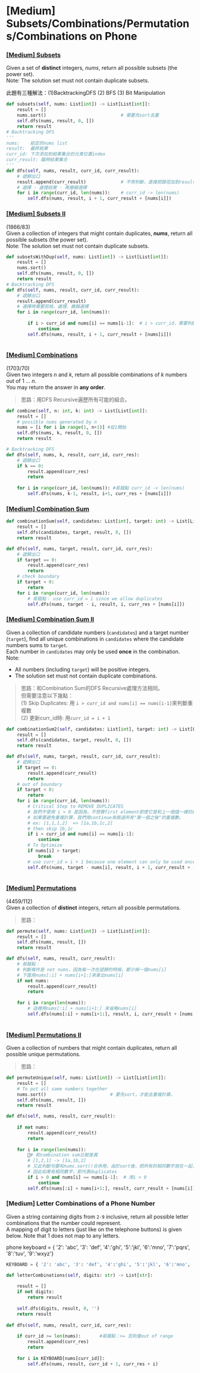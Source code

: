 # \[Medium\] Subsets/Combinations/Permutations/Combinations on Phone

### [\[Medium\] Subsets](https://leetcode.com/problems/subsets/)

Given a set of **distinct** integers, _nums_, return all possible subsets \(the power set\).  
Note: The solution set must not contain duplicate subsets.

此題有三種解法：\(1\)BacktrackingDFS \(2\) BFS \(3\) Bit Manipulation

```python
def subsets(self, nums: List[int]) -> List[List[int]]:
    result = []
    nums.sort()                            # 需要先sort去重
    self.dfs(nums, result, 0, [])
    return result
# Backtracking DFS
'''
nums:    給定的nums list
result:  最終結果
curr_id: 下次添加到結果集合的元素位置index
curr_result: 臨時結果集合
'''
def dfs(self, nums, result, curr_id, curr_result):
    # 遞歸出口
    result.append(curr_result)             # 不用判斷，直接把路徑加到result
    # 選擇 - 處理結果 - 再撤銷選擇
    for i in range(curr_id, len(nums)):    # curr_id -> len(nums)
        self.dfs(nums, result, i + 1, curr_result + [nums[i]])
```

### [\[Medium\] Subsets II](https://leetcode.com/problems/subsets-ii/)

\(1866/83\)  
Given a collection of integers that might contain duplicates, _**nums**_, return all possible subsets \(the power set\).  
Note: The solution set must not contain duplicate subsets.

```python
def subsetsWithDup(self, nums: List[int]) -> List[List[int]]:
    result = []
    nums.sort()
    self.dfs(nums, result, 0, [])
    return result
# Backtracking DFS
def dfs(self, nums, result, curr_id, curr_result):
    # 遞歸出口
    result.append(curr_result)
    # 選擇時需要剪枝、處理、撤銷選擇
    for i in range(curr_id, len(nums)):
        
        if i > curr_id and nums[i] == nums[i-1]:  # i > curr_id，需要判斷Duplicates
            continue
        self.dfs(nums, result, i + 1, curr_result + [nums[i]])
                
```

### [\[Medium\] Combinations](https://leetcode.com/problems/combinations/)

\(1703/70\)  
Given two integers _n_ and _k_, return all possible combinations of _k_ numbers out of 1 ... _n_.  
You may return the answer in **any order**.

> 思路：用DFS Recursive遍歷所有可能的組合。

```python
def combine(self, n: int, k: int) -> List[List[int]]:
    result = []
    # possible nums generated by n
    nums = [i for i in range(1, n+1)] #從1開始
    self.dfs(nums, k, result, 0, [])
    return result

# Backtracking DFS 
def dfs(self, nums, k, result, curr_id, curr_res):
    # 遞歸出口
    if k == 0:
        result.append(curr_res)
        return
        
    for i in range(curr_id, len(nums)): #易錯點 curr_id -> len(nums)
        self.dfs(nums, k-1, result, i+1, curr_res + [nums[i]])
```

### [\[Medium\] Combination Sum](https://leetcode.com/problems/combination-sum/)

```python
def combinationSum(self, candidates: List[int], target: int) -> List[List[int]]:
    result = []
    self.dfs(candidates, target, result, 0, [])
    return result

def dfs(self, nums, target, result, curr_id, curr_res):
    # 遞歸出口
    if target == 0:
        result.append(curr_res)
        return
    # check boundary
    if target < 0:
        return 
    for i in range(curr_id, len(nums)):
        # 易錯點： use curr_id = i since we allow duplicates
        self.dfs(nums, target - i, result, i, curr_res + [nums[i]])
```

### [\[Medium\] Combination Sum II](https://leetcode.com/problems/combination-sum-ii/)

Given a collection of candidate numbers \(`candidates`\) and a target number \(`target`\), find all unique combinations in `candidates` where the candidate numbers sums to `target`.  
Each number in `candidates` may only be used **once** in the combination.  
Note:

* All numbers \(including `target`\) will be positive integers.
* The solution set must not contain duplicate combinations.

> 思路：和Combination Sum的DFS Recursive處理方法相同。  
> 但需要注意以下幾點：  
> \(1\) Skip Duplicates: 用 `i > curr_id and nums[i] == nums[i-1]`來判斷重複數  
> \(2\) 更新curr\_id時: 用`curr_id = i + 1`

```python
def combinationSum2(self, candidates: List[int], target: int) -> List[List[int]]:
    result = []
    self.dfs(candidates, target, result, 0, [])
    return result

def dfs(self, nums, target, result, curr_id, curr_result):
    # 遞歸出口
    if target == 0:
        result.append(curr_result)
        return
    # out of boundary
    if target < 0:
        return
    for i in range(curr_id, len(nums)): 
        # Critical Step to REMOVE DUPLICATES
        # 我們不使用 i > 0 是因為，不想算first element即使它是和上一個值一樣的數。
        # 如果要避免重複計算，我們用continue來跳過所有"第一個之後"的重複數。
        # ex: [1,1,1,2]  => [1a,1b,1c,2]
        # then skip 1b,1c 
        if i > curr_id and nums[i] == nums[i-1]:
            continue
        # To Optimize
        if nums[i] > target:
            break
        # use curr_id = i + 1 because one element can only be used once
        self.dfs(nums, target - nums[i], result, i + 1, curr_result + [nums[i]])
        
```

### [\[Medium\] Permutations](https://leetcode.com/problems/permutations/)

\(4459/112\)  
Given a collection of **distinct** integers, return all possible permutations.

> 思路：

```python
def permute(self, nums: List[int]) -> List[List[int]]:
    result = []
    self.dfs(nums, result, [])
    return result

def dfs(self, nums, result, curr_result):
    # 易錯點：
    # 判斷條件是 not nums，因為每一次在遞歸的時候，都少掉一個nums[i]
    # 下面用nums[:i] + nums[i+1:]來拿出nums[i]
    if not nums:
        result.append(curr_result)
        return
        
    for i in range(len(nums)):
        # 這裡用nums[:i] + nums[i+1:] 來省略nums[i]
        self.dfs(nums[:i] + nums[i+1:], result, i, curr_result + [nums[i]])
        
```

### [\[Medium\] Permutations II](https://leetcode.com/problems/permutations-ii/)

Given a collection of numbers that might contain duplicates, return all possible unique permutations.

> 思路：

```python
def permuteUnique(self, nums: List[int]) -> List[List[int]]:
    result = []
    # To put all same numbers together
    nums.sort()                        # 要先sort，才能去重複計算。
    self.dfs(nums, result, [])
    return result

def dfs(self, nums, result, curr_result):
    
    if not nums:
        result.append(curr_result)
        return
    
    for i in range(len(nums)):
        # 和combination sum比較差異
        # [1,2,1] -> [1a,1b,2]
        # 又此判斷句要和nums.sort()合併用，由於sort後，把所有的相同數字放在一起，
        # 因此如果有相同數字，即代表duplicates
        if i > 0 and nums[i] == nums[i-1]:  # 用i > 0
            continue
        self.dfs(nums[:i] + nums[i+1:], result, curr_result + [nums[i]])
```

### \[Medium\] Letter Combinations of a Phone Number

Given a string containing digits from `2-9` inclusive, return all possible letter combinations that the number could represent.  
A mapping of digit to letters \(just like on the telephone buttons\) is given below. Note that 1 does not map to any letters.  
  
phone keyboard = { '2': 'abc', '3': 'def', '4':'ghi', '5':'jkl', '6':'mno', '7':'pqrs', '8':'tuv', '9':'wxyz'}

```python
KEYBOARD = { '2': 'abc', '3': 'def', '4':'ghi', '5':'jkl', '6':'mno', '7':'pqrs', '8':'tuv', '9':'wxyz'}

def letterCombinations(self, digits: str) -> List[str]:
    
    result = []
    if not digits:
        return result
    
    self.dfs(digits, result, 0, '')
    return result
    
def dfs(self, nums, result, curr_id, curr_res):
    
    if curr_id >= len(nums):       #易錯點：>= 否則會out of range
        result.append(curr_res)
        return
    
    for i in KEYBOARD[nums[curr_id]]:
        self.dfs(nums, result, curr_id + 1, curr_res + i)
```


